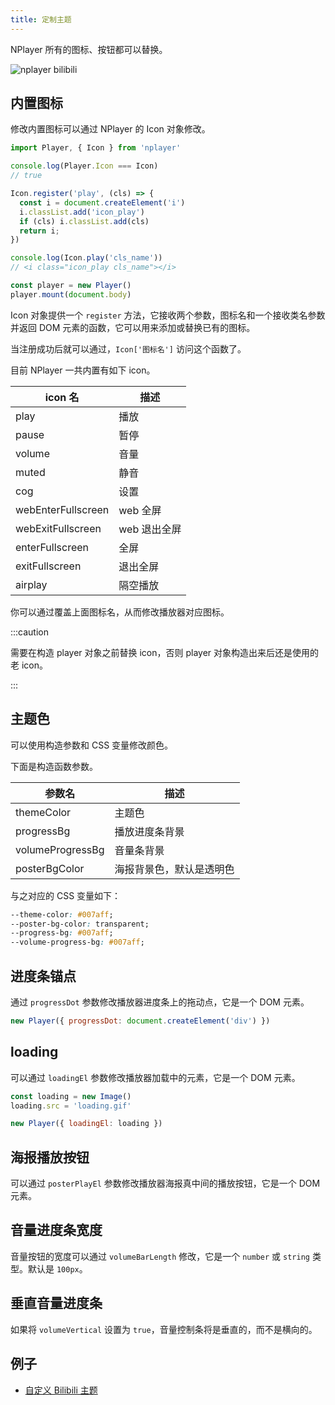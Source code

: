```yaml
---
title: 定制主题
---
```


NPlayer 所有的图标、按钮都可以替换。

![nplayer bilibili](/img/custom.jpg)

## 内置图标

修改内置图标可以通过 NPlayer 的 Icon 对象修改。

```js
import Player, { Icon } from 'nplayer'

console.log(Player.Icon === Icon)
// true

Icon.register('play', (cls) => {
  const i = document.createElement('i')
  i.classList.add('icon_play')
  if (cls) i.classList.add(cls)
  return i;
})

console.log(Icon.play('cls_name'))
// <i class="icon_play cls_name"></i>

const player = new Player()
player.mount(document.body)
```

Icon 对象提供一个 `register` 方法，它接收两个参数，图标名和一个接收类名参数并返回 DOM 元素的函数，它可以用来添加或替换已有的图标。

当注册成功后就可以通过，`Icon['图标名']` 访问这个函数了。

目前 NPlayer 一共内置有如下 icon。

| icon 名 | 描述 |
| --- | --- |
| play | 播放 |
| pause | 暂停 |
| volume | 音量 |
| muted | 静音 |
| cog | 设置 |
| webEnterFullscreen | web 全屏 |
| webExitFullscreen | web 退出全屏 |
| enterFullscreen | 全屏 |
| exitFullscreen | 退出全屏 |
| airplay | 隔空播放 |

你可以通过覆盖上面图标名，从而修改播放器对应图标。

:::caution

需要在构造 player 对象之前替换 icon，否则 player 对象构造出来后还是使用的老 icon。

:::

## 主题色

可以使用构造参数和 CSS 变量修改颜色。

下面是构造函数参数。

| 参数名 | 描述 |
| --- | --- |
| themeColor | 主题色 |
| progressBg | 播放进度条背景 |
| volumeProgressBg | 音量条背景 |
| posterBgColor | 海报背景色，默认是透明色 |

与之对应的 CSS 变量如下：

```css
--theme-color: #007aff;
--poster-bg-color: transparent;
--progress-bg: #007aff;
--volume-progress-bg: #007aff;
```

## 进度条锚点

通过 `progressDot` 参数修改播放器进度条上的拖动点，它是一个 DOM 元素。

```js
new Player({ progressDot: document.createElement('div') })
```

## loading

可以通过 `loadingEl` 参数修改播放器加载中的元素，它是一个 DOM 元素。

```js
const loading = new Image()
loading.src = 'loading.gif'

new Player({ loadingEl: loading })
```

## 海报播放按钮

可以通过 `posterPlayEl` 参数修改播放器海报真中间的播放按钮，它是一个 DOM 元素。

## 音量进度条宽度

音量按钮的宽度可以通过 `volumeBarLength` 修改，它是一个 `number` 或 `string` 类型。默认是 `100px`。

## 垂直音量进度条

如果将 `volumeVertical` 设置为 `true`，音量控制条将是垂直的，而不是横向的。

## 例子

- [自定义 Bilibili 主题](examples/bilibili-theme.md)
